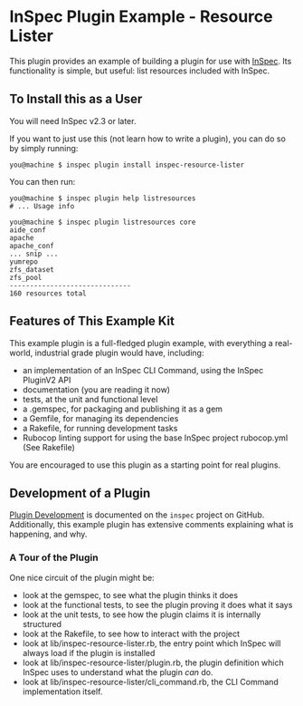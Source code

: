 # InSpec Plugin Example - Resource Lister

This plugin provides an example of building a plugin for use with [InSpec](https://inspec.io). Its functionality is simple, but useful: list resources included with InSpec.

## To Install this as a User

You will need InSpec v2.3 or later.

If you want to just use this (not learn how to write a plugin), you can do so by simply running:

```
you@machine $ inspec plugin install inspec-resource-lister
```

You can then run:

```
you@machine $ inspec plugin help listresources
# ... Usage info

you@machine $ inspec plugin listresources core
aide_conf
apache
apache_conf
... snip ...
yumrepo
zfs_dataset
zfs_pool
------------------------------
160 resources total
```

## Features of This Example Kit

This example plugin is a full-fledged plugin example, with everything a real-world, industrial grade plugin would have, including:

* an implementation of an InSpec CLI Command, using the InSpec PluginV2 API
* documentation (you are reading it now)
* tests, at the unit and functional level
* a .gemspec, for packaging and publishing it as a gem
* a Gemfile, for managing its dependencies
* a Rakefile, for running development tasks
* Rubocop linting support for using the base InSpec project rubocop.yml (See Rakefile)

You are encouraged to use this plugin as a starting point for real plugins.

## Development of a Plugin

[Plugin Development](https://github.com/inspec/inspec/blob/master/docs/dev/plugins.md) is documented on the `inspec` project on GitHub.  Additionally, this example
plugin has extensive comments explaining what is happening, and why.

### A Tour of the Plugin

One nice circuit of the plugin might be:
 * look at the gemspec, to see what the plugin thinks it does
 * look at the functional tests, to see the plugin proving it does what it says
 * look at the unit tests, to see how the plugin claims it is internally structured
 * look at the Rakefile, to see how to interact with the project
 * look at lib/inspec-resource-lister.rb, the entry point which InSpec will always load if the plugin is installed
 * look at lib/inspec-resource-lister/plugin.rb, the plugin definition which InSpec uses to understand what the plugin _can_ do.
 * look at lib/inspec-resource-lister/cli_command.rb, the CLI Command implementation itself.
